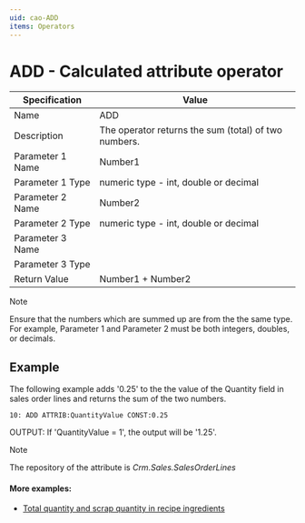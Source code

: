 ```yaml
---
uid: cao-ADD
items: Operators
---
```

# ADD - Calculated attribute operator

| Specification | Value |
| ---- | ----- |
| Name | ADD |
| Description | The operator returns the sum (total) of two numbers. |
| Parameter 1 Name | Number1 |
| Parameter 1 Type | numeric type - int, double or decimal |
| Parameter 2 Name | Number2 |
| Parameter 2 Type | numeric type - int, double or decimal |
| Parameter 3 Name |
| Parameter 3 Type |
| Return Value | Number1 + Number2 |

> [!NOTE]
> 
> Ensure that the numbers which are summed up are from the the same type. <br>
> For example, Parameter 1 and Parameter 2 must be both integers, doubles, or decimals.

## Example
The following example adds '0.25' to the the value of the Quantity field in sales order lines and returns the sum of the two numbers.
```
10: ADD ATTRIB:QuantityValue CONST:0.25                 
```
OUTPUT: If 'QuantityValue = 1', the output will be '1.25'.

> [!NOTE]
> 
> The repository of the attribute is *Crm.Sales.SalesOrderLines*


#### More examples:
- [Total quantity and scrap quantity in recipe ingredients](https://docs.erp.net/tech/advanced/calculated-attributes/examples/total-quantity-and-scrap-in-recipe-ingredients.html)
